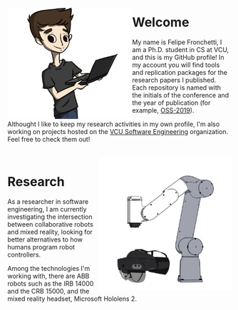 ### 

<img align="left" width="280" height="250" src="https://github.com/fronchetti/fronchetti/blob/main/felipe_comp.png?raw=true">

# Welcome

My name is Felipe Fronchetti, I am a Ph.D. student in CS at VCU, and this is my GitHub profile!
In my account you will find tools and replication packages for the research papers I published. 
Each repository is named with the initials of the conference and the year of publication (for example, <a href="https://github.com/fronchetti/OSS-2019">OSS-2019</a>). 

Althought I like to keep my research activities in my own profile, I'm also working on projects hosted on the <a href="https://github.com/vcuse">VCU Software Engineering</a> organization. Feel free to check them out!

<br>

<img align="right" width="300" height="300" src="https://github.com/fronchetti/fronchetti/blob/main/gofa_comb.png?raw=true">

# Research
As a researcher in software engineering, I am currently investigating the intersection between collaborative robots and mixed reality, looking for better alternatives to how humans program robot controllers.

Among the technologies I'm working with, there are ABB robots such as the IRB 14000 and the CRB 15000, and the mixed reality headset, Microsoft Hololens 2.

<!--
**fronchetti/fronchetti** is a ✨ _special_ ✨ repository because its `README.md` (this file) appears on your GitHub profile.

Here are some ideas to get you started:

- 🔭 I’m currently working on ...
- 🌱 I’m currently learning ...
- 👯 I’m looking to collaborate on ...
- 🤔 I’m looking for help with ...
- 💬 Ask me about ...
- 📫 How to reach me: ...
- 😄 Pronouns: ...
- ⚡ Fun fact: ...
-->
